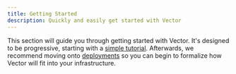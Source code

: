 ```yaml
---
title: Getting Started
description: Quickly and easily get started with Vector
---
```


This section will guide you through getting started with Vector. It's designed
to be progressive, starting with a [simple tutorial][docs.sending-your-first-event].
Afterwards, we recommend moving onto [deployments][docs.deployment] so you can
begin to formalize how Vector will fit into your infrastructure.


[docs.deployment]: ../setup/deployment
[docs.sending-your-first-event]: ../setup/getting-started/sending-your-first-event

